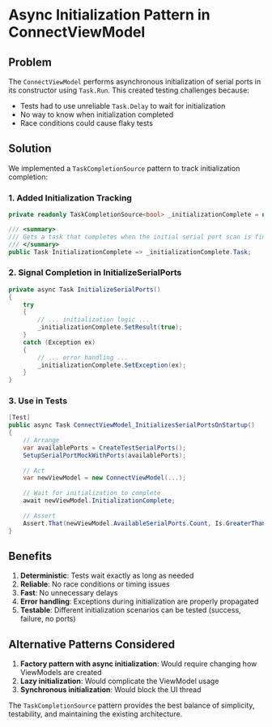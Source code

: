 # Async Initialization Pattern in ConnectViewModel

## Problem
The `ConnectViewModel` performs asynchronous initialization of serial ports in its constructor using `Task.Run`. This created testing challenges because:
- Tests had to use unreliable `Task.Delay` to wait for initialization
- No way to know when initialization completed
- Race conditions could cause flaky tests

## Solution
We implemented a `TaskCompletionSource` pattern to track initialization completion:

### 1. Added Initialization Tracking
```csharp
private readonly TaskCompletionSource<bool> _initializationComplete = new();

/// <summary>
/// Gets a task that completes when the initial serial port scan is finished.
/// </summary>
public Task InitializationComplete => _initializationComplete.Task;
```

### 2. Signal Completion in InitializeSerialPorts
```csharp
private async Task InitializeSerialPorts()
{
    try
    {
        // ... initialization logic ...
        _initializationComplete.SetResult(true);
    }
    catch (Exception ex)
    {
        // ... error handling ...
        _initializationComplete.SetException(ex);
    }
}
```

### 3. Use in Tests
```csharp
[Test]
public async Task ConnectViewModel_InitializesSerialPortsOnStartup()
{
    // Arrange
    var availablePorts = CreateTestSerialPorts();
    SetupSerialPortMockWithPorts(availablePorts);
    
    // Act
    var newViewModel = new ConnectViewModel(...);
    
    // Wait for initialization to complete
    await newViewModel.InitializationComplete;
    
    // Assert
    Assert.That(newViewModel.AvailableSerialPorts.Count, Is.GreaterThan(0));
}
```

## Benefits
1. **Deterministic**: Tests wait exactly as long as needed
2. **Reliable**: No race conditions or timing issues
3. **Fast**: No unnecessary delays
4. **Error handling**: Exceptions during initialization are properly propagated
5. **Testable**: Different initialization scenarios can be tested (success, failure, no ports)

## Alternative Patterns Considered
1. **Factory pattern with async initialization**: Would require changing how ViewModels are created
2. **Lazy initialization**: Would complicate the ViewModel usage
3. **Synchronous initialization**: Would block the UI thread

The `TaskCompletionSource` pattern provides the best balance of simplicity, testability, and maintaining the existing architecture.